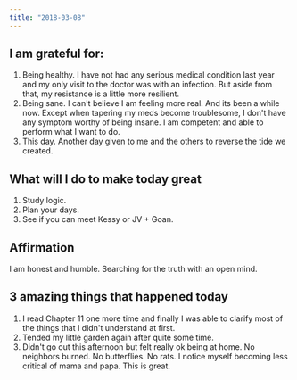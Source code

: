 ```yaml
---
title: "2018-03-08"
---
```

## I am grateful for:
1. Being healthy. I have not had any serious medical condition last year and my only visit to the doctor was with an infection. But aside from that, my resistance is a little more resilient.
2.  Being sane. I can't believe I am feeling more real. And its been a while now. Except when tapering my meds become troublesome, I don't have any symptom worthy of being insane. I am competent and able to perform what I want to do.
3.  This day. Another day given to me and the others to reverse the tide we created.

## What will I do to make today great

1.  Study logic.
2.  Plan your days.
3.  See if you can meet Kessy or JV + Goan.

## Affirmation

I am honest and humble. Searching for the truth with an open mind.

## 3 amazing things that happened today

1.  I read Chapter 11 one more time and finally I was able to clarify most of the things that I didn't understand at first.
2.  Tended my little garden again after quite some time.
3.  Didn't go out this afternoon but felt really ok being at home. No neighbors burned. No butterflies. No rats. I notice myself becoming less critical of mama and papa. This is great.